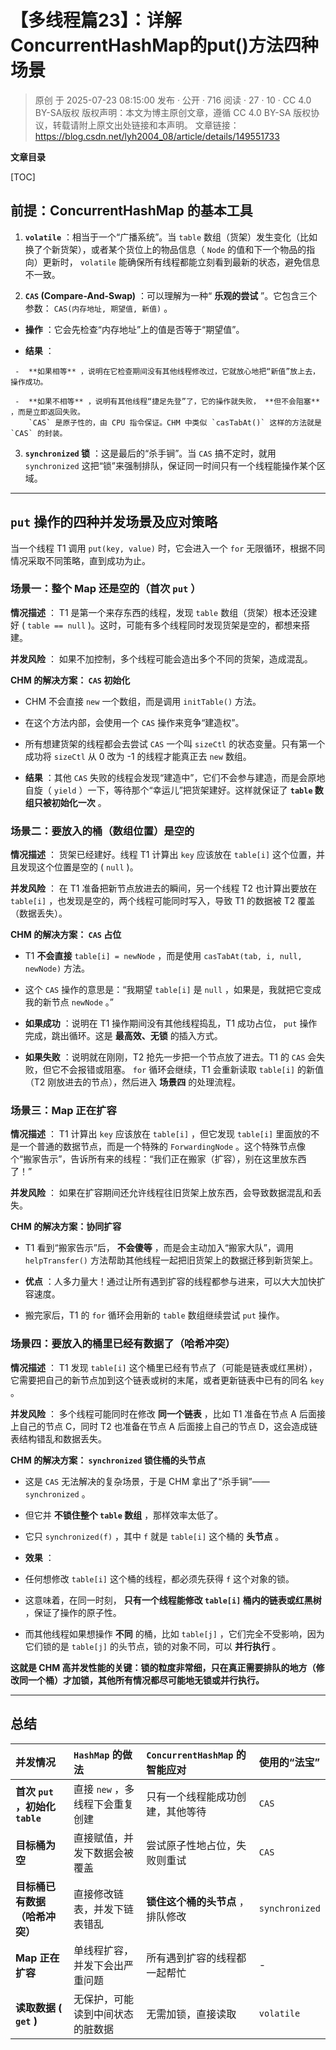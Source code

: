 # 【多线程篇23】：详解ConcurrentHashMap的put()方法四种场景

> 原创 于 2025-07-23 08:15:00 发布 · 公开 · 716 阅读 · 27 · 10 · CC 4.0 BY-SA版权 版权声明：本文为博主原创文章，遵循 CC 4.0 BY-SA 版权协议，转载请附上原文出处链接和本声明。
> 文章链接：https://blog.csdn.net/lyh2004_08/article/details/149551733

**文章目录**

[TOC]



## 前提：ConcurrentHashMap 的基本工具

1.  **`volatile`** ：相当于一个“广播系统”。当 `table` 数组（货架）发生变化（比如换了个新货架），或者某个货位上的物品信息（ `Node` 的值和下一个物品的指向）更新时， `volatile` 能确保所有线程都能立刻看到最新的状态，避免信息不一致。

2.  **`CAS` (Compare-And-Swap)** ：可以理解为一种“ **乐观的尝试** ”。它包含三个参数： `CAS(内存地址, 期望值, 新值)` 。

   -  **操作** ：它会先检查“内存地址”上的值是否等于“期望值”。

   -  **结果** ：

     -  **如果相等** ，说明在它检查期间没有其他线程修改过，它就放心地把“新值”放上去，操作成功。

     -  **如果不相等** ，说明有其他线程“捷足先登”了，它的操作就失败， **但不会阻塞** ，而是立即返回失败。
        `CAS` 是原子性的，由 CPU 指令保证。CHM 中类似 `casTabAt()` 这样的方法就是 `CAS` 的封装。

3.  **`synchronized` 锁** ：这是最后的“杀手锏”。当 `CAS` 搞不定时，就用 `synchronized` 这把“锁”来强制排队，保证同一时间只有一个线程能操作某个区域。

---

##  `put` 操作的四种并发场景及应对策略

当一个线程 T1 调用 `put(key, value)` 时，它会进入一个 `for` 无限循环，根据不同情况采取不同策略，直到成功为止。

### 场景一：整个 Map 还是空的（首次 `put` ）

**情况描述** ：
T1 是第一个来存东西的线程，发现 `table` 数组（货架）根本还没建好 ( `table == null` )。这时，可能有多个线程同时发现货架是空的，都想来搭建。

**并发风险** ：
如果不加控制，多个线程可能会造出多个不同的货架，造成混乱。

**CHM 的解决方案： `CAS` 初始化** 

- CHM 不会直接 `new` 一个数组，而是调用 `initTable()` 方法。

- 在这个方法内部，会使用一个 `CAS` 操作来竞争“建造权”。

- 所有想建货架的线程都会去尝试 `CAS` 一个叫 `sizeCtl` 的状态变量。只有第一个成功将 `sizeCtl` 从 0 改为 -1 的线程才能真正去 `new` 数组。

-  **结果** ：其他 `CAS` 失败的线程会发现“建造中”，它们不会参与建造，而是会原地自旋（ `yield` ）一下，等待那个“幸运儿”把货架建好。这样就保证了 **`table` 数组只被初始化一次** 。

### 场景二：要放入的桶（数组位置）是空的

**情况描述** ：
货架已经建好。线程 T1 计算出 `key` 应该放在 `table[i]` 这个位置，并且发现这个位置是空的 ( `null` )。

**并发风险** ：
在 T1 准备把新节点放进去的瞬间，另一个线程 T2 也计算出要放在 `table[i]` ，也发现是空的，两个线程可能同时写入，导致 T1 的数据被 T2 覆盖（数据丢失）。

**CHM 的解决方案： `CAS` 占位** 

- T1 **不会直接** `table[i] = newNode` ，而是使用 `casTabAt(tab, i, null, newNode)` 方法。

- 这个 `CAS` 操作的意思是：“我期望 `table[i]` 是 `null` ，如果是，我就把它变成我的新节点 `newNode` 。”

-  **如果成功** ：说明在 T1 操作期间没有其他线程捣乱，T1 成功占位， `put` 操作完成，跳出循环。这是 **最高效、无锁** 的插入方式。

-  **如果失败** ：说明就在刚刚，T2 抢先一步把一个节点放了进去。T1 的 `CAS` 会失败，但它不会报错或阻塞。 `for` 循环会继续，T1 会重新读取 `table[i]` 的新值（T2 刚放进去的节点），然后进入 **场景四** 的处理流程。

### 场景三：Map 正在扩容

**情况描述** ：
T1 计算出 `key` 应该放在 `table[i]` ，但它发现 `table[i]` 里面放的不是一个普通的数据节点，而是一个特殊的 `ForwardingNode` 。这个特殊节点像个“搬家告示”，告诉所有来的线程：“我们正在搬家（扩容），别在这里放东西了！”

**并发风险** ：
如果在扩容期间还允许线程往旧货架上放东西，会导致数据混乱和丢失。

**CHM 的解决方案：协同扩容** 

- T1 看到“搬家告示”后， **不会傻等** ，而是会主动加入“搬家大队”，调用 `helpTransfer()` 方法帮助其他线程一起把旧货架上的数据迁移到新货架上。

-  **优点** ：人多力量大！通过让所有遇到扩容的线程都参与进来，可以大大加快扩容速度。

- 搬完家后，T1 的 `for` 循环会用新的 `table` 数组继续尝试 `put` 操作。

### 场景四：要放入的桶里已经有数据了（哈希冲突）

**情况描述** ：
T1 发现 `table[i]` 这个桶里已经有节点了（可能是链表或红黑树），它需要把自己的新节点加到这个链表或树的末尾，或者更新链表中已有的同名 `key` 。

**并发风险** ：
多个线程可能同时在修改 **同一个链表** ，比如 T1 准备在节点 A 后面接上自己的节点 C，同时 T2 也准备在节点 A 后面接上自己的节点 D，这会造成链表结构错乱和数据丢失。

**CHM 的解决方案： `synchronized` 锁住桶的头节点** 

- 这是 `CAS` 无法解决的复杂场景，于是 CHM 拿出了“杀手锏”—— `synchronized` 。

- 但它并 **不锁住整个 `table` 数组** ，那样效率太低了。

- 它只 `synchronized(f)` ，其中 `f` 就是 `table[i]` 这个桶的 **头节点** 。

-  **效果** ：

  - 任何想修改 `table[i]` 这个桶的线程，都必须先获得 `f` 这个对象的锁。

  - 这意味着，在同一时刻， **只有一个线程能修改 `table[i]` 桶内的链表或红黑树** ，保证了操作的原子性。

  - 而其他线程如果想操作 **不同** 的桶，比如 `table[j]` ，它们完全不受影响，因为它们锁的是 `table[j]` 的头节点，锁的对象不同，可以 **并行执行** 。

**这就是 CHM 高并发性能的关键：锁的粒度非常细，只在真正需要排队的地方（修改同一个桶）才加锁，其他所有情况都尽可能地无锁或并行执行。** 

---

## 总结

| 并发情况 |  `HashMap` 的做法 |  `ConcurrentHashMap` 的智能应对 | 使用的“法宝” |
|:---|:---|:---|:---|
|  **首次 `put` ，初始化 `table`**  | 直接 `new` ，多线程下会重复创建 | 只有一个线程能成功创建，其他等待 |  `CAS`  |
|  **目标桶为空**  | 直接赋值，并发下数据会被覆盖 | 尝试原子性地占位，失败则重试 |  `CAS`  |
|  **目标桶已有数据（哈希冲突）**  | 直接修改链表，并发下链表错乱 |  **锁住这个桶的头节点** ，排队修改 |  `synchronized`  |
|  **Map 正在扩容**  | 单线程扩容，并发下会出严重问题 | 所有遇到扩容的线程都一起帮忙 | - |
|  **读取数据 ( `get` )**  | 无保护，可能读到中间状态的脏数据 | 无需加锁，直接读取 |  `volatile`  |
